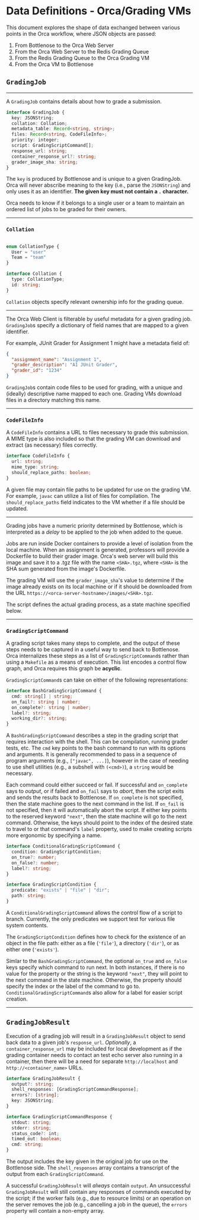 # Data Definitions - Orca/Grading VMs

This document explores the shape of data exchanged between various points in the Orca workflow, where JSON objects are passed:

1. From Bottlenose to the Orca Web Server
2. From the Orca Web Server to the Redis Grading Queue
3. From the Redis Grading Queue to the Orca Grading VM
4. From the Orca VM to Bottlenose

## `GradingJob`

<hr>

A `GradingJob` contains details about how to grade a submission.

```typescript
interface GradingJob {
  key: JSONString;
  collation: Collation;
  metadata_table: Record<string, string>;
  files: Record<string, CodeFileInfo>;
  priority: integer;
  script: GradingScriptCommand[];
  response_url: string;
  container_response_url?: string;
  grader_image_sha: string;
}
```

The `key` is produced by Bottlenose and is unique to a given GradingJob. Orca will never abscribe meaning to the key (i.e., parse the `JSONString`) and only uses it as an identifier. **The given key must not contain a `.` character.**

Orca needs to know if it belongs to a single user or a team to maintain an ordered list of jobs to be graded for their owners.

<hr>

### `Collation`

```typescript

enum CollationType {
  User = "user"
  Team = "team"
}

interface Collation {
  type: CollationType;
  id: string;
}
```

`Collation` objects specify relevant ownership info for the grading queue.

<hr>

The Orca Web Client is filterable by useful metadata for a given grading job. `GradingJob`s specify a dictionary of field names that are mapped to a given identifier.

For example, JUnit Grader for Assignment 1 might have a metadata field of:

```json
{
  "assignment_name": "Assignment 1",
  "grader_description": "A1 JUnit Grader",
  "grader_id": "1234"
}
```

`GradingJob`s contain code files to be used for grading, with a unique and (ideally) descriptive name mapped to each one. Grading VMs download files in a directory matching this name.

<hr>

### `CodeFileInfo`

A `CodeFileInfo` contains a URL to files necessary to grade this submission. A MIME type is also included so that the grading VM can download and extract (as necessary) files correctly.

```typescript
interface CodeFileInfo {
  url: string;
  mime_type: string;
  should_replace_paths: boolean;
}
```

A given file may contain file paths to be updated for use on the grading VM. For example, `javac` can utilize a list of files for compilation. The `should_replace_paths` field indicates to the VM whether if a file should be updated.

<hr>

Grading jobs have a numeric priority determined by Bottlenose, which is interpreted as a _delay_ to be applied to the job when added to the queue.

Jobs are run inside Docker containers to provide a level of isolation from the local machine. When an assignment is generated, professors will provide a Dockerfile to build their grader image. Orca's web server will build this image and save it to a .tgz file with the name `<SHA>.tgz`, where `<SHA>` is the SHA sum generated from the image's Dockerfile.

The grading VM will use the `grader_image_sha`'s value to determine if the image already exists on its local machine or if it should be downloaded from the URL `https://<orca-server-hostname>/images/<SHA>.tgz`.

The script defines the actual grading process, as a state machine specified below.

<hr>

### `GradingScriptCommand`

A grading script takes many steps to complete, and the output of these steps needs to be captured in a useful way to send back to Bottlenose. Orca internalizes these steps as a list of `GradingScriptCommand`s rather than using a `Makefile` as a means of execution. This list encodes a control flow graph, and Orca requires this graph be **acyclic**.

`GradingScriptCommand`s can take on either of the following representations:

```typescript
interface BashGradingScriptCommand {
  cmd: string[] | string;
  on_fail?: string | number;
  on_complete?: string | number;
  label?: string;
  working_dir?: string;
}
```

A `BashGradingScriptCommand` describes a step in the grading script that requires interaction with the shell. This can be compilation, running grader tests, etc. The `cmd` key points to the bash command to run with its options and arguments. It is generally recommended to pass in a sequence of program arguments (e.g., `["javac", ...]`), however in the case of needing to use shell utilities (e.g., a subshell with `(<cmd>)`), a `string` would be necessary.

Each command could either succeed or fail. If successful and `on_complete` says to _output_, or if failed and `on_fail` says to _abort_, then the script exits and sends the results back to Bottlenose. If `on_complete` is not specified, then the state machine goes to the next command in the list. If `on_fail` is not specified, then it will automatically abort the script. If either key points to the reserved keyword `"next"`, then the state machine will go to the next command. Otherwise, the keys should point to the index of the desired state to travel to or that command's `label` property, used to make creating scripts more ergonomic by specifying a name.

```typescript
interface ConditionalGradingScriptCommand {
  condition: GradingScriptCondition;
  on_true?: number;
  on_false?: number;
  label?: string;
}

interface GradingScriptCondition {
  predicate: "exists" | "file" | "dir";
  path: string;
}
```

A `ConditionalGradingScriptCommand` allows the control flow of a script to branch. Currently, the only predicates we support test for various file system contents.

The `GradingScriptCondition` defines how to check for the existence of an object in the file path: either as a file (`'file'`), a directory (`'dir'`), or as either one (`'exists'`).

Simlar to the `BashGradingScriptCommand`, the optional `on_true` and `on_false` keys specify which command to run next. In both instances, if there is no value for the property or the string is the keyword `"next"`, they will point to the next command in the state machine. Otherwise, the property should specify the index or the label of the command to go to. `ConditionalGradingScriptCommand`s also allow for a label for easier script creation.

<hr>

## `GradingJobResult`

Execution of a grading job will result in a `GradingJobResult` object to send back data to a given job's `response_url`. _Optionally_, a `container_response_url` may be included for local development as if the grading container needs to contact an test echo server also running in a container, then there will be a need for separate `http://localhost` and `http://<container_name>` URLs.

```typescript
interface GradingJobResult {
  output?: string;
  shell_responses: [GradingScriptCommandResponse];
  errors?: [string];
  key: JSONString;
}

interface GradingScriptCommandResponse {
  stdout: string;
  stderr: string;
  status_code?: int;
  timed_out: boolean;
  cmd: string;
}
```

The output includes the key given in the original job for use on the Bottlenose side. The `shell_responses` array contains a transcript of the output from each `GradingScriptCommand`.

A successful `GradingJobResult` will _always_ contain `output`. An unsuccessful `GradingJobResult` will still contain any responses of commands executed by the script; if the worker fails (e.g., due to resource limits) or an operation on the server removes the job (e.g., cancelling a job in the queue), the `errors` property will contain a non-empty array.
